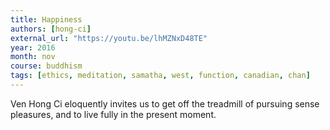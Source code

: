 ```yaml
---
title: Happiness
authors: [hong-ci]
external_url: "https://youtu.be/lhMZNxD48TE"
year: 2016
month: nov
course: buddhism
tags: [ethics, meditation, samatha, west, function, canadian, chan]
---
```


Ven Hong Ci eloquently invites us to get off the treadmill of pursuing sense pleasures, and to live fully in the present moment.

